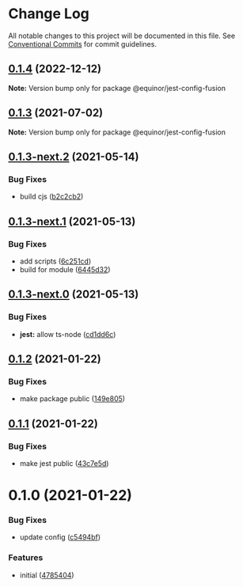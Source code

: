 # Change Log

All notable changes to this project will be documented in this file.
See [Conventional Commits](https://conventionalcommits.org) for commit guidelines.

## [0.1.4](https://github.com/equinor/fusion-core/compare/@equinor/jest-config-fusion@0.1.3...@equinor/jest-config-fusion@0.1.4) (2022-12-12)

**Note:** Version bump only for package @equinor/jest-config-fusion





## [0.1.3](https://github.com/equinor/fusion-core/compare/@equinor/jest-config-fusion@0.1.3-next.2...@equinor/jest-config-fusion@0.1.3) (2021-07-02)

**Note:** Version bump only for package @equinor/jest-config-fusion





## [0.1.3-next.2](https://github.com/equinor/fusion-core/compare/@equinor/jest-config-fusion@0.1.3-next.1...@equinor/jest-config-fusion@0.1.3-next.2) (2021-05-14)


### Bug Fixes

* build cjs ([b2c2cb2](https://github.com/equinor/fusion-core/commit/b2c2cb217d68950e200bddfefd6c263c7f087c17))





## [0.1.3-next.1](https://github.com/equinor/fusion-core/compare/@equinor/jest-config-fusion@0.1.3-next.0...@equinor/jest-config-fusion@0.1.3-next.1) (2021-05-13)


### Bug Fixes

* add scripts ([6c251cd](https://github.com/equinor/fusion-core/commit/6c251cd6fda664b4085abeaf626e3e5c5e133c1c))
* build for module ([6445d32](https://github.com/equinor/fusion-core/commit/6445d32ae3bc5df9bff0fe5610404481fd541036))





## [0.1.3-next.0](https://github.com/equinor/fusion-core/compare/@equinor/jest-config-fusion@0.1.2...@equinor/jest-config-fusion@0.1.3-next.0) (2021-05-13)


### Bug Fixes

* **jest:** allow ts-node ([cd1dd6c](https://github.com/equinor/fusion-core/commit/cd1dd6c1f8aa0c984e40498c92c496a5911e97fb))





## [0.1.2](https://github.com/equinor/fusion-core/compare/@equinor/jest-config-fusion@0.1.1...@equinor/jest-config-fusion@0.1.2) (2021-01-22)


### Bug Fixes

* make package public ([149e805](https://github.com/equinor/fusion-core/commit/149e8055047abd2f8bc8af99d46cfeb3e4286770))





## [0.1.1](https://github.com/equinor/fusion-core/compare/@equinor/jest-config-fusion@0.1.0...@equinor/jest-config-fusion@0.1.1) (2021-01-22)


### Bug Fixes

* make jest public ([43c7e5d](https://github.com/equinor/fusion-core/commit/43c7e5dd4ed95be2cd9151a7118b829b4373c523))





# 0.1.0 (2021-01-22)


### Bug Fixes

* update config ([c5494bf](https://github.com/equinor/fusion-core/commit/c5494bf7751c143bbedda8c5166693e96ada3027))


### Features

* initial ([4785404](https://github.com/equinor/fusion-core/commit/47854046f9025389399f1761962d32a2c00dd35b))
